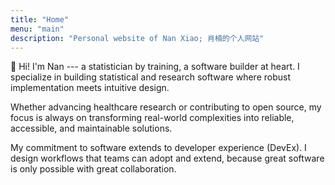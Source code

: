 ```yaml
---
title: "Home"
menu: "main"
description: "Personal website of Nan Xiao; 肖楠的个人网站"
---
```


👋 Hi! I'm Nan --- a statistician by training, a software builder at heart.
I specialize in building statistical and research software where
robust implementation meets intuitive design.

Whether advancing healthcare research or contributing to open source,
my focus is always on transforming real-world complexities into reliable,
accessible, and maintainable solutions.

My commitment to software extends to developer experience (DevEx).
I design workflows that teams can adopt and extend,
because great software is only possible with great collaboration.

<style>
.landing {
    color: #24292f;
    font-family: var(--tw-prose-font-sans-serif);
    font-feature-settings: normal;
    font-weight: 400;
    font-size: 1.09375rem;
    letter-spacing: -0.4px;
}
</style>
